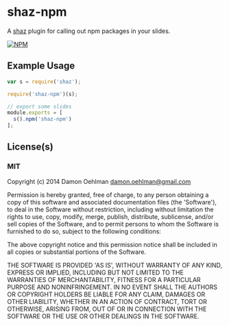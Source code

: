 # shaz-npm

A [shaz](https://github.com/DamonOehlman/shaz) plugin for calling out npm
packages in your slides.


[![NPM](https://nodei.co/npm/shaz-npm.png)](https://nodei.co/npm/shaz-npm/)



## Example Usage

```js
var s = require('shaz');

require('shaz-npm')(s);

// export some slides
module.exports = [
  s().npm('shaz-npm')
];

```

## License(s)

### MIT

Copyright (c) 2014 Damon Oehlman <damon.oehlman@gmail.com>

Permission is hereby granted, free of charge, to any person obtaining
a copy of this software and associated documentation files (the
'Software'), to deal in the Software without restriction, including
without limitation the rights to use, copy, modify, merge, publish,
distribute, sublicense, and/or sell copies of the Software, and to
permit persons to whom the Software is furnished to do so, subject to
the following conditions:

The above copyright notice and this permission notice shall be
included in all copies or substantial portions of the Software.

THE SOFTWARE IS PROVIDED 'AS IS', WITHOUT WARRANTY OF ANY KIND,
EXPRESS OR IMPLIED, INCLUDING BUT NOT LIMITED TO THE WARRANTIES OF
MERCHANTABILITY, FITNESS FOR A PARTICULAR PURPOSE AND NONINFRINGEMENT.
IN NO EVENT SHALL THE AUTHORS OR COPYRIGHT HOLDERS BE LIABLE FOR ANY
CLAIM, DAMAGES OR OTHER LIABILITY, WHETHER IN AN ACTION OF CONTRACT,
TORT OR OTHERWISE, ARISING FROM, OUT OF OR IN CONNECTION WITH THE
SOFTWARE OR THE USE OR OTHER DEALINGS IN THE SOFTWARE.
